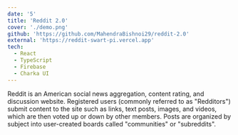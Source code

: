 ```yaml
---
date: '5'
title: 'Reddit 2.0'
cover: './demo.png'
github: 'https://github.com/MahendraBishnoi29/reddit-2.0'
external: 'https://reddit-swart-pi.vercel.app'
tech:
  - React
  - TypeScript
  - Firebase
  - Charka UI
---
```


Reddit is an American social news aggregation, content rating, and discussion website. Registered users (commonly referred to as "Redditors") submit content to the site such as links, text posts, images, and videos, which are then voted up or down by other members. Posts are organized by subject into user-created boards called "communities" or "subreddits".

